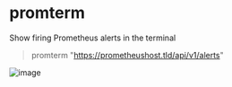 # promterm
Show firing Prometheus alerts in the terminal


> promterm "https://prometheushost.tld/api/v1/alerts"

![image](https://user-images.githubusercontent.com/1719781/173085457-947cf0c6-22c9-49de-aa7d-ae8f7c17ae7f.png)
